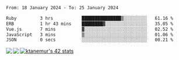 <!--START_SECTION:waka-->

```txt
From: 18 January 2024 - To: 25 January 2024

Ruby         3 hrs           ███████████████▒░░░░░░░░░   61.16 %
ERB          1 hr 43 mins    ████████▓░░░░░░░░░░░░░░░░   35.05 %
Vue.js       7 mins          ▓░░░░░░░░░░░░░░░░░░░░░░░░   02.52 %
JavaScript   3 mins          ▒░░░░░░░░░░░░░░░░░░░░░░░░   01.06 %
JSON         0 secs          ░░░░░░░░░░░░░░░░░░░░░░░░░   00.21 %
```

<!--END_SECTION:waka-->
<a href="https://github.com/anuraghazra/github-readme-stats">
  <img align="left" src="https://github-readme-stats.vercel.app/api?username=Tanesan&count_private=true&show_icons=true" />
<img align="left" src="https://github-readme-stats.vercel.app/api/top-langs/?username=Tanesan" />
</a>

[![ktanemur's 42 stats](https://badge42.vercel.app/api/v2/cl1wslf6s002109l771rng2w8/stats?cursusId=21&coalitionId=62)](https://github.com/JaeSeoKim/badge42)
